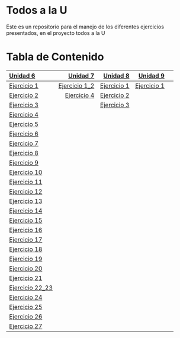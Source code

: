 # Todos a la U

Este es un repositorio para el manejo de los diferentes ejercicios presentados, en el proyecto todos a la U

# Tabla de Contenido

| [Unidad 6](https://github.com/nortigozab/Todos_a_la_U/tree/main/Unidad_6) | [Unidad 7](https://github.com/nortigozab/Todos_a_la_U/tree/main/Unidad_7) | [Unidad 8](https://github.com/nortigozab/Todos_a_la_U/tree/main/Unidad_8)  |  [Unidad 9](https://github.com/nortigozab/Todos_a_la_U/tree/main/Unidad_9)    |     |
| :------------------------------------------------------------------------ | ------------------------------------------------------------------------: |  ------------------------------------------------------------------------: |  ---------------------------------------------------------------------------: | --: |
| [Ejercicio 1](./Unidad_6/Ejercicio_1.js)                                  | [Ejercicio 1_2](./Unidad_7/unidad7_1.drawio.png)                          |  [Ejercicio 1](./Unidad_8/Ejercicio_1)                                     |  [Ejercicio 1](./Unidad_9/Ejercicio_1)                                        |     |
| [Ejercicio 2](./Unidad_6/Ejercicio_2.js)                                  | [Ejercicio 4](./Unidad_7/Unidad_7_4.sql)                                  |  [Ejercicio 2](./Unidad_8/Ejercicio_2)                                     |                                                                               |     |
| [Ejercicio 3](./Unidad_6/Ejercicio_3.js)                                  |                                                                           |  [Ejercicio 3](./Unidad_8/Ejercicio_3)                                     |                                                                               |     |
| [Ejercicio 4](./Unidad_6/Ejercicio_4.js)                                  |                                                                           |                                                                            |                                                                               |     |
| [Ejercicio 5](./Unidad_6/Ejercicio_5.js)                                  |                                                                           |                                                                            |                                                                               |     |
| [Ejercicio 6](./Unidad_6/Ejercicio_6.js)                                  |                                                                           |                                                                            |                                                                               |     |
| [Ejercicio 7](./Unidad_6/Ejercicio_7.js)                                  |                                                                           |                                                                            |                                                                               |     |
| [Ejercicio 8](./Unidad_6/Ejercicio_8.js)                                  |                                                                           |                                                                            |                                                                               |     |
| [Ejercicio 9](./Unidad_6/Ejercicio_9.js)                                  |                                                                           |                                                                            |                                                                               |     |
| [Ejercicio 10](./Unidad_6/Ejercicio_10.js)                                |                                                                           |                                                                            |                                                                               |     |
| [Ejercicio 11](./Unidad_6/Ejercicio_11.js)                                |                                                                           |                                                                            |                                                                               |     |
| [Ejercicio 12](./Unidad_6/Ejercicio_12.js)                                |                                                                           |                                                                            |                                                                               |     |
| [Ejercicio 13](./Unidad_6/Ejercicio_13.js)                                |                                                                           |                                                                            |                                                                               |     |
| [Ejercicio 14](./Unidad_6/Ejercicio_14.js)                                |                                                                           |                                                                            |                                                                               |     |
| [Ejercicio 15](./Unidad_6/Ejercicio_15.js)                                |                                                                           |                                                                            |                                                                               |     |
| [Ejercicio 16](./Unidad_6/Ejercicio_16.js)                                |                                                                           |                                                                            |                                                                               |     |
| [Ejercicio 17](./Unidad_6/Ejercicio_17.js)                                |                                                                           |                                                                            |                                                                               |     |
| [Ejercicio 18](./Unidad_6/Ejercicio_18.js)                                |                                                                           |                                                                            |                                                                               |     |
| [Ejercicio 19](./Unidad_6/Ejercicio_19)                                   |                                                                           |                                                                            |                                                                               |     |
| [Ejercicio 20](./Unidad_6/Ejercicio_20.js)                                |                                                                           |                                                                            |                                                                               |     |
| [Ejercicio 21](./Unidad_6/Ejercicio_21)                                   |                                                                           |                                                                            |                                                                               |     |
| [Ejercicio 22_23](./Unidad_6/Ejercicio_22_23)                             |                                                                           |                                                                            |                                                                               |     |
| [Ejercicio 24](./Unidad_6/Ejercicio_24)                                   |                                                                           |                                                                            |                                                                               |     |
| [Ejercicio 25](./Unidad_6/Ejercicio_25)                                   |                                                                           |                                                                            |                                                                               |     |
| [Ejercicio 26](./Unidad_6/Ejercicio_26)                                   |                                                                           |                                                                            |                                                                               |     |
| [Ejercicio 27](./Unidad_6/Ejercicio_27)                                   |                                                                           |                                                                            |                                                                               |     | 